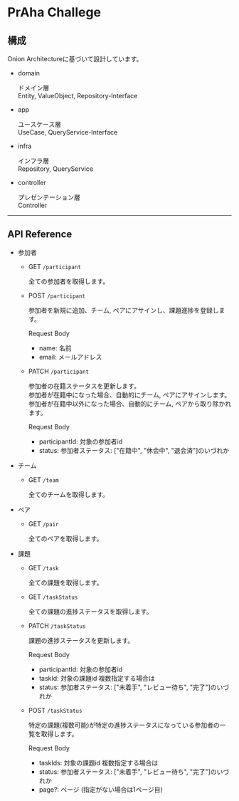 # PrAha Challege

## 構成

Onion Architectureに基づいて設計しています。  

- domain

  ドメイン層  
  Entity, ValueObject, Repository-Interface

- app

  ユースケース層  
  UseCase, QueryService-Interface

- infra

  インフラ層  
  Repository, QueryService

- controller

  プレゼンテーション層  
  Controller

---

## API Reference

- 参加者

  - GET `/participant`  

    全ての参加者を取得します。

  - POST `/participant`  

    参加者を新規に追加、チーム, ペアにアサインし、課題進捗を登録します。

    Request Body
    - name: 名前
    - email: メールアドレス

  - PATCH `/participant`  

    参加者の在籍ステータスを更新します。  
    参加者が在籍中になった場合、自動的にチーム, ペアにアサインします。  
    参加者が在籍中以外になった場合、自動的にチーム, ペアから取り除かれます。

    Request Body  
    - participantId: 対象の参加者id
    - status: 参加者ステータス: ["在籍中", "休会中", "退会済"]のいづれか

- チーム

  - GET `/team`

    全てのチームを取得します。

- ペア

  - GET `/pair`

    全てのペアを取得します。

- 課題

  - GET `/task`

    全ての課題を取得します。

  - GET `/taskStatus`

    全ての課題の進捗ステータスを取得します。

  - PATCH `/taskStatus`

    課題の進捗ステータスを更新します。

    Request Body  
    - participantId: 対象の参加者id
    - taskId: 対象の課題id 複数指定する場合は
    - status: 参加者ステータス: ["未着手", "レビュー待ち", "完了"]のいづれか

  - POST `/taskStatus`

    特定の課題(複数可能)が特定の進捗ステータスになっている参加者の一覧を取得します。

    Request Body
    - taskIds: 対象の課題id 複数指定する場合は
    - status: 参加者ステータス: ["未着手", "レビュー待ち", "完了"]のいづれか
    - page?: ページ (指定がない場合は1ページ目)
